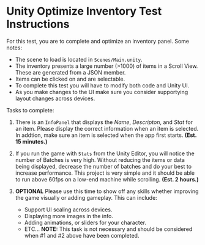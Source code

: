 # Unity Optimize Inventory Test Instructions

For this test, you are to complete and optimize an inventory panel.
Some notes:

- The scene to load is located in `Scenes/Main.unity`.
- The inventory presents a large number (>1000) of items in a Scroll View.
    These are generated from a JSON member.
- Items can be clicked on and are selectable.
- To complete this test you will have to modify both code and Unity UI.
- As you make changes to the UI make sure you consider supportying layout changes across devices.

Tasks to complete:

1. There is an `InfoPanel` that displays the _Name_, _Descripton_, and _Stat_ for an item. 
    Please display the correct information when an item is selected. In addtion, make sure 
    an item is selected when the app first starts. **(Est. 15 minutes.)**

2. If you run the game with `Stats` from the Unity Editor, you will notice the number of Batches is very high. 
    Without reducing the items or data being displayed, decrease the number of batches and
    do your best to increase performance. This project is very simple and it should be able to 
    run above 60fps on a low-end machine while scrolling. **(Est. 2 hours.)**

3. **OPTIONAL** Please use this time to show off any skills whether improving the game visually or adding gameplay.
    This can include:
    - Support UI scaling across devices.
    - Displaying more images in the info.
    - Adding animations, or sliders for your character.
    - ETC...
    **NOTE:** This task is not necessary and should be considered when #1 and #2 above have been completed.